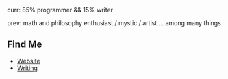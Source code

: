 curr: 85% programmer && 15% writer

prev: math and philosophy enthusiast / mystic / artist ... among many things 

## Find Me
- <a href="https://limjungyoon.com/">Website</a>
- <a href="https://jungyoonlim.substack.com/">Writing</a>
